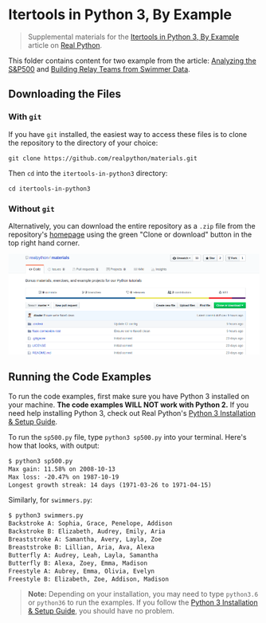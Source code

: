 # Itertools in Python 3, By Example

> Supplemental materials for the [Itertools in Python 3, By Example](https://realpython.com/itertools-in-python3) article on [Real Python](https://realpython.com).

This folder contains content for two example from the article: [Analyzing the S&P500](https://realpython.com/python3-itertools/#analyzing-the-sp500) and [Building Relay Teams from Swimmer Data](https://realpython.com/python3-itertools/#building-relay-teams-from-swimmer-data).

## Downloading the Files

### With `git`

If you have `git` installed, the easiest way to access these files is to clone the repository to the directory of your choice:

```console
git clone https://github.com/realpython/materials.git
```

Then `cd` into the `itertools-in-python3` directory:

```console
cd itertools-in-python3
```

### Without `git`

Alternatively, you can download the entire repository as a `.zip` file from the repository's [homepage](https://github.com/realpython/materials) using the green "Clone or download" button in the top right hand corner.

![Download repo as zip](download-zip.gif)

## Running the Code Examples

To run the code examples, first make sure you have Python 3 installed on your machine. **The code examples WILL NOT work with Python 2.** If you need help installing Python 3, check out Real Python's [Python 3 Installation & Setup Guide](https://realpython.com/installing-python/).

To run the `sp500.py` file, type `python3 sp500.py` into your terminal. Here's how that looks, with output:

```console
$ python3 sp500.py
Max gain: 11.58% on 2008-10-13
Max loss: -20.47% on 1987-10-19
Longest growth streak: 14 days (1971-03-26 to 1971-04-15)
```

Similarly, for `swimmers.py`:

```console
$ python3 swimmers.py
Backstroke A: Sophia, Grace, Penelope, Addison
Backstroke B: Elizabeth, Audrey, Emily, Aria
Breaststroke A: Samantha, Avery, Layla, Zoe
Breaststroke B: Lillian, Aria, Ava, Alexa
Butterfly A: Audrey, Leah, Layla, Samantha
Butterfly B: Alexa, Zoey, Emma, Madison
Freestyle A: Aubrey, Emma, Olivia, Evelyn
Freestyle B: Elizabeth, Zoe, Addison, Madison
```

> **Note:** Depending on your installation, you may need to type `python3.6` or `python36` to run the examples. If you follow the [Python 3 Installation & Setup Guide](https://realpython.com/installing-python/), you should have no problem.
